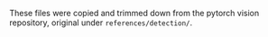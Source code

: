 These files were copied and trimmed down from the pytorch vision repository, original under `references/detection/`.
